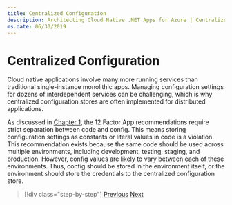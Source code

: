 ```yaml
---
title: Centralized Configuration
description: Architecting Cloud Native .NET Apps for Azure | Centralized Configuration
ms.date: 06/30/2019
---
```

# Centralized Configuration

Cloud native applications involve many more running services than traditional single-instance monolithic apps. Managing configuration settings for dozens of interdependent services can be challenging, which is why centralized configuration stores are often implemented for distributed applications.

As discussed in [Chapter 1](../introuction-to-cloud-native-applications/index.md), the 12 Factor App recommendations require strict separation between code and config. This means storing configuration settings as constants or literal values in code is a violation. This recommendation exists because the same code should be used across multiple environments, including development, testing, staging, and production. However, config values are likely to vary between each of these environments. Thus, config should be stored in the environment itself, or the environment should store the credentials to the centralized configuration store.


>[!div class="step-by-step"]
>[Previous](hosting-the-eshoponcontainers-application.md)
>[Next](../index.md)
